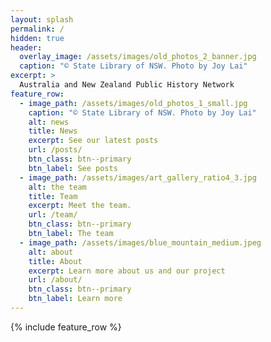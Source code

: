 ```yaml
---
layout: splash
permalink: /
hidden: true
header:
  overlay_image: /assets/images/old_photos_2_banner.jpg
  caption: "© State Library of NSW. Photo by Joy Lai"
excerpt: >
  Australia and New Zealand Public History Network
feature_row:
  - image_path: /assets/images/old_photos_1_small.jpg
    caption: "© State Library of NSW. Photo by Joy Lai"
    alt: news
    title: News
    excerpt: See our latest posts
    url: /posts/
    btn_class: btn--primary
    btn_label: See posts
  - image_path: /assets/images/art_gallery_ratio4_3.jpg
    alt: the team
    title: Team
    excerpt: Meet the team.
    url: /team/
    btn_class: btn--primary
    btn_label: The team
  - image_path: /assets/images/blue_mountain_medium.jpeg
    alt: about
    title: About
    excerpt: Learn more about us and our project
    url: /about/
    btn_class: btn--primary
    btn_label: Learn more    
---
```


{% include feature_row %}

